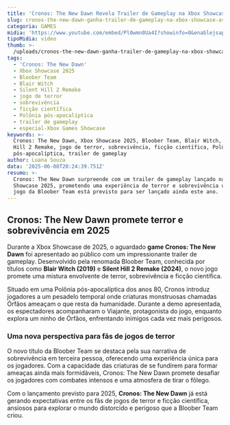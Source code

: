 ```yaml
---
title: 'Cronos: The New Dawn Revela Trailer de Gameplay na Xbox Showcase 2025'
slug: cronos-the-new-dawn-ganha-trailer-de-gameplay-na-xbox-showcase-assista
categoria: GAMES
midia: 'https://www.youtube.com/embed/Pl0wmn0Ua4I?showinfo=0&enablejsapi=1'
tipoMidia: video
thumb: >-
  /uploads/cronos-the-new-dawn-ganha-trailer-de-gameplay-na-xbox-showcase-assista-thumb.png
tags:
  - 'Cronos: The New Dawn'
  - Xbox Showcase 2025
  - Bloober Team
  - Blair Witch
  - Silent Hill 2 Remake
  - jogo de terror
  - sobrevivência
  - ficção científica
  - Polônia pós-apocalíptica
  - trailer de gameplay
  - especial-Xbox Games Showcase
keywords: >-
  Cronos: The New Dawn, Xbox Showcase 2025, Bloober Team, Blair Witch, Silent
  Hill 2 Remake, jogo de terror, sobrevivência, ficção científica, Polônia
  pós-apocalíptica, trailer de gameplay
author: Luana Souza
data: '2025-06-08T20:24:39.751Z'
resumo: >-
  Cronos: The New Dawn surpreende com um trailer de gameplay lançado na Xbox
  Showcase 2025, prometendo uma experiência de terror e sobrevivência única. O
  jogo da Bloober Team está previsto para ser lançado ainda este ano.
---
```


## Cronos: The New Dawn promete terror e sobrevivência em 2025

Durante a Xbox Showcase de 2025, o aguardado **game Cronos: The New Dawn** foi apresentado ao público com um impressionante trailer de gameplay. Desenvolvido pela renomada Bloober Team, conhecida por títulos como **Blair Witch (2019)** e **Silent Hill 2 Remake (2024)**, o novo jogo promete uma mistura envolvente de terror, sobrevivência e ficção científica.

Situado em uma Polônia pós-apocalíptica dos anos 80, Cronos introduz jogadores a um pesadelo temporal onde criaturas monstruosas chamadas Órfãos ameaçam o que resta da humanidade. Durante a demo apresentada, os espectadores acompanharam o Viajante, protagonista do jogo, enquanto explora um ninho de Órfãos, enfrentando inimigos cada vez mais perigosos.

### Uma nova perspectiva para fãs de jogos de terror

O novo título da Bloober Team se destaca pela sua narrativa de sobrevivência em terceira pessoa, oferecendo uma experiência única para os jogadores. Com a capacidade das criaturas de se fundirem para formar ameaças ainda mais formidáveis, Cronos: The New Dawn promete desafiar os jogadores com combates intensos e uma atmosfera de tirar o fôlego.

Com o lançamento previsto para 2025, **Cronos: The New Dawn** já está gerando expectativas entre os fãs de jogos de terror e ficção científica, ansiosos para explorar o mundo distorcido e perigoso que a Bloober Team criou.

